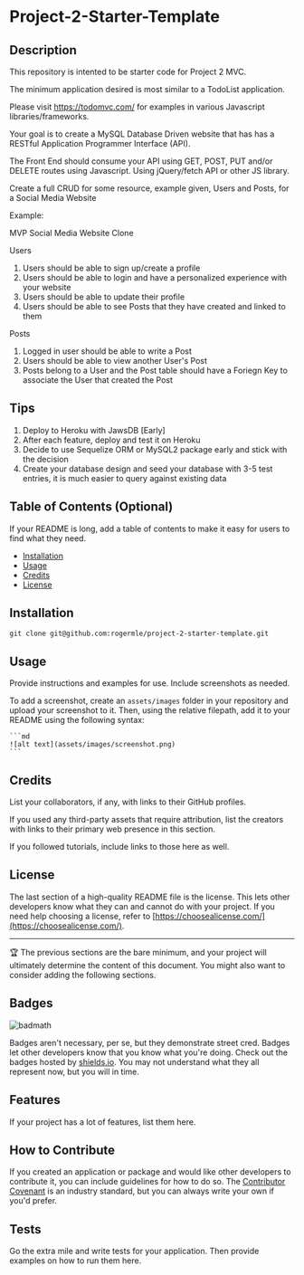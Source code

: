 # Project-2-Starter-Template

## Description

This repository is intented to be starter code for Project 2 MVC.

The minimum application desired is most similar to a TodoList application. 

Please visit https://todomvc.com/ for examples in various Javascript libraries/frameworks.

Your goal is to create a MySQL Database Driven website that has has a RESTful Application Programmer Interface (API).

The Front End should consume your API using GET, POST, PUT and/or DELETE routes using Javascript. Using jQuery/fetch API or other JS library.

Create a full CRUD for some resource, example given, Users and Posts, for a Social Media Website

Example:

MVP Social Media Website Clone

Users
1. Users should be able to sign up/create a profile
2. Users should be able to login and have a personalized experience with your website
3. Users should be able to update their profile
4. Users should be able to see Posts that they have created and linked to them

Posts
1. Logged in user should be able to write a Post
2. Users should be able to view another User's Post
3. Posts belong to a User and the Post table should have a Foriegn Key to associate the User that created the Post 

## Tips

1. Deploy to Heroku with JawsDB [Early]
2. After each feature, deploy and test it on Heroku
3. Decide to use Sequelize ORM or MySQL2 package early and stick with the decision
4. Create your database design and seed your database with 3-5 test entries, it is much easier to query against existing data

## Table of Contents (Optional)

If your README is long, add a table of contents to make it easy for users to find what they need.

- [Installation](#installation)
- [Usage](#usage)
- [Credits](#credits)
- [License](#license)

## Installation

`git clone git@github.com:rogermle/project-2-starter-template.git`


## Usage

Provide instructions and examples for use. Include screenshots as needed.

To add a screenshot, create an `assets/images` folder in your repository and upload your screenshot to it. Then, using the relative filepath, add it to your README using the following syntax:

    ```md
    ![alt text](assets/images/screenshot.png)
    ```

## Credits

List your collaborators, if any, with links to their GitHub profiles.

If you used any third-party assets that require attribution, list the creators with links to their primary web presence in this section.

If you followed tutorials, include links to those here as well.

## License

The last section of a high-quality README file is the license. This lets other developers know what they can and cannot do with your project. If you need help choosing a license, refer to [https://choosealicense.com/](https://choosealicense.com/).

---

🏆 The previous sections are the bare minimum, and your project will ultimately determine the content of this document. You might also want to consider adding the following sections.

## Badges

![badmath](https://img.shields.io/github/languages/top/lernantino/badmath)

Badges aren't necessary, per se, but they demonstrate street cred. Badges let other developers know that you know what you're doing. Check out the badges hosted by [shields.io](https://shields.io/). You may not understand what they all represent now, but you will in time.

## Features

If your project has a lot of features, list them here.

## How to Contribute

If you created an application or package and would like other developers to contribute it, you can include guidelines for how to do so. The [Contributor Covenant](https://www.contributor-covenant.org/) is an industry standard, but you can always write your own if you'd prefer.

## Tests

Go the extra mile and write tests for your application. Then provide examples on how to run them here.